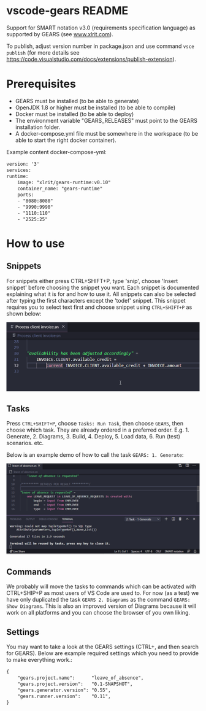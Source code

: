 # vscode-gears README

Support for SMART notation v3.0 (requirements specification language) as supported by GEARS (see www.xlrit.com).

To publish, adjust version number in package.json and use command `vsce publish` (for more details see https://code.visualstudio.com/docs/extensions/publish-extension).

# Prerequisites

- GEARS must be installed (to be able to generate)
- OpenJDK 1.8 or higher must be installed (to be able to compile)
- Docker must be installed (to be able to deploy)
- The environment variable "GEARS\_RELEASES" must point to the GEARS installation folder.
- A docker-compose.yml file must be somewhere in the workspace (to be able to start the right docker container).

Example content docker-compose-yml:

    version: '3'
    services:
    runtime:
        image: "xlrit/gears-runtime:v0.10"
        container_name: "gears-runtime"
        ports:
        - "8080:8080"
        - "9990:9990"
        - "1110:110"
        - "2525:25"


# How to use

## Snippets

For snippets either press CTRL+SHIFT+P, type 'snip', choose 'Insert snippet' before choosing the snippet you want. Each snippet is documented explaining what it is for and how to use it. All snippets can also be selected after typing the first characters except the 'todef' snippet. This snippet requires you to select text first and choose snippet using `CTRL+SHIFT+P` as shown below:

![todef snippet demo](https://github.com/edwin-hendriks/vscode-gears/blob/master/img/snippet_todef.gif?raw=true)

## Tasks

Press `CTRL+SHIFT+P`, choose `Tasks: Run Task`, then choose `GEARS`, then choose which task. They are already ordered in a preferred order. E.g. 1. Generate, 2. Diagrams, 3. Build, 4. Deploy, 5. Load data, 6. Run (test) scenarios. etc.

Below is an example demo of how to call the task `GEARS: 1. Generate`:

![Run task gears generate demo](https://github.com/edwin-hendriks/vscode-gears/blob/master/img/task_gears_generate.gif?raw=true)

## Commands

We probably will move the tasks to commands which can be activated with CTRL+SHIP+P as most users of VS Code are used to. For now (as a test) we have only duplicated the task `GEARS 2. Diagrams` as the command `GEARS: Show Diagrams`. This is also an improved version of Diagrams because it will work on all platforms and you can choose the browser of you own liking. 

## Settings

You may want to take a look at the GEARS settings (CTRL+, and then search for GEARS). Below are example required settings which you need to provide to make everything work.:

    {
        "gears.project.name":      "leave_of_absence",
        "gears.project.version":   "0.1-SNAPSHOT",
        "gears.generator.version": "0.55",
        "gears.runner.version":    "0.11",
    }
